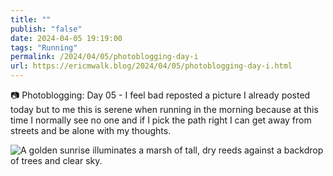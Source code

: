 ```yaml
---
title: ""
publish: "false"
date: 2024-04-05 19:19:00
tags: "Running"
permalink: /2024/04/05/photoblogging-day-i
url: https://ericmwalk.blog/2024/04/05/photoblogging-day-i.html
---
```


📷 Photoblogging: Day 05 - I feel bad reposted a picture I already posted today but to me this is serene when running in the morning because at this time I normally see no one and if I pick the path right I can get away from streets and be alone with my thoughts.

![A golden sunrise illuminates a marsh of tall, dry reeds against a backdrop of trees and clear sky.](https://ericmwalk.blog/uploads/2024/img-8525.jpeg)